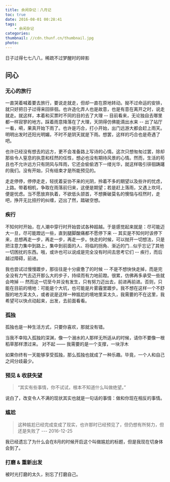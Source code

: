 ```yaml
---
title: 余闲杂记：八月记
toc: true
date: 2016-08-01 00:28:41
tags:
	- 余闲杂记
categories:
thumbnail: //cdn.thunf.cn/thumbnail.jpg
photo:
---
```


日子过得七七八八，稀疏不过梦醒时的碎影

<!-- more -->


## 问心


### 无心的旅行

一直哭着喊着要去旅行，要说走就走，但却一直在原地转动。拗不过命运的安排，就只好把日子过得来回徘徊。也许造化弄人也是故意，也是有意在离开之时，说走就走。就这样，本着和买票时不同的目的去了大理 -- 目前看来，无论独自去哪里都一样寂寥的地方。踩着雨意降落在了大理，天阴得仿佛能滴出水来 -- 出了站厅一看，嗬，果真开始下雨了。也许是巧合，打小开始，出门远游大都会赶上雨天。明明出发时还阳光明媚，不时不是阴天就是下雨。想罢，这样的巧合也是奇遇了吧。

也许已经没有想去的远方，更不会准备路上写诗的心情。这次只想匆匆过罢，除却那些令人窒息的执意和枉然的任性，想必也没有期待风景的心情。然而，生活的苟且也不允许远方只有阴风与阵雨，它还会偷偷洒下一缕光华，就这样吸引徘徊踌躇的我们。没有开始，只有结束才是所能预见的。

走走停停，停停走走，轻抚着妥协不来的光阴，拎着不多的期望以及些许的忧虑，上路。带着相机，争取在雨落前归来，这便是期望；若是赶上落雨，又遇上坎坷，便是忧虑。当不愿放弃执着，不欲低头颔首，不想撕破莫名的懊恼与枉然时，走吧，挣开无比扭拧的纠缠，迈出了然，踏破空想。


### 疾行

不知何时开始，在人潮中穿行时开始尝试各种超越。于是感觉起来就是：尽可能迈大一旦，尽可能蹬远一些，直到腿脚酸痛都不愿停下来 -- 其实是不知何时该停下来，总想再走一步，再走一步，再走一步。快走的时候，可以抛开一切想法，只是把注意力集中到路上，集中到前面的人、将临的拐角、渐近的门...似乎忘记了其他一切困扰的东西。哦，或许也可以说成是完全没有时间去思考它们 -- 疾行，而后越过障碍，前进。

我也尝试过慢慢踱步，那往往是十分疲惫了的时候 -- 不是不想快快走掉，而是完全没有力气去迈开那么大的步子，持续而有力地前蹬。很累，仿佛再多承受一些就会垮掉 -- 然而这一切至今并没有发生，只有努力迈出去，前进再前进。否则，只能在目前的境地：可能是个大坑，也可能是片雾霾里踱步。我不想在这样一个不舒服的地方呆太久，或者说是这样一种尴尬的境地里呆太久，我需要的不在这里，我希望可以快点动起来，出发，去前面看看。


### 孤独

孤独也是一种生活方式，只要你喜欢，那就没有错。

当我不幸陷入孤独的深渊，像一个溺水的人那样无所适从的时候，请你不要像一根稻草那样漂过来。
对不起 —— 我需要的是一个支撑，一块浮木

如果你终有一天能够享受孤独，那么孤独也就成了一种乐趣。毕竟，一个人和自己之间分歧最少。


### 预见 & 收获失望

> “其实有些事情，你不试试，根本不知道什么叫做绝望。”

说白了，改变令人不满的现状其实也就是一句话的事情：做和你现在相反的事情。


### 尴尬

> 这种尴尬已经完成变成了现实，也许那时已经预见了，但仍想有所努力，但还是失败了 --- 2016-12-25

我已经遗忘了为什么会在8月的时候开启这个叫做尴尬的标题，但是我现在切身体会到了。


### 打磨 & 重新出发

被时光打磨的太久，别忘了打磨自己。

